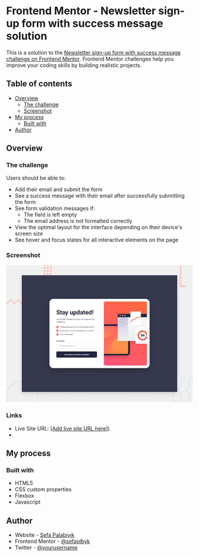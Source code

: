 # Frontend Mentor - Newsletter sign-up form with success message solution

This is a solution to the [Newsletter sign-up form with success message challenge on Frontend Mentor](https://www.frontendmentor.io/challenges/newsletter-signup-form-with-success-message-3FC1AZbNrv). Frontend Mentor challenges help you improve your coding skills by building realistic projects. 

## Table of contents

- [Overview](#overview)
  - [The challenge](#the-challenge)
  - [Screenshot](#screenshot)
- [My process](#my-process)
  - [Built with](#built-with)
- [Author](#author)


## Overview

### The challenge

Users should be able to:

- Add their email and submit the form
- See a success message with their email after successfully submitting the form
- See form validation messages if:
  - The field is left empty
  - The email address is not formatted correctly
- View the optimal layout for the interface depending on their device's screen size
- See hover and focus states for all interactive elements on the page

### Screenshot

![](./design/desktop-preview.jpg)

### Links

- Live Site URL: [[Add live site URL here]](https://frontendmentornewslettersignup.vercel.app/))
- 
## My process

### Built with

- HTML5
- CSS custom properties
- Flexbox
- Javascript
## Author

- Website - [Sefa Palabıyık](websiteismi)
- Frontend Mentor - [@sefaplbyk](https://www.https://www.frontendmentor.io/profile/sefaplbyk)
- Twitter - [@yourusername](https://www.twitter.com/yourusername)
